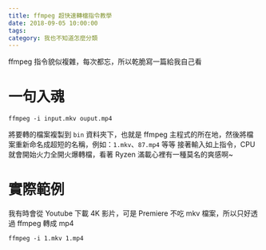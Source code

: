 ```yaml
---
title: ffmpeg 超快速轉檔指令教學
date: 2018-09-05 10:00:00
tags:
category: 我也不知道怎麼分類
---
```

ffmpeg 指令貌似複雜，每次都忘，所以乾脆寫一篇給我自己看
<!--more-->
# 一句入魂
```
ffmpeg -i input.mkv ouput.mp4
```
將要轉的檔案複製到 `bin` 資料夾下，也就是 ffmpeg 主程式的所在地，然後將檔案重新命名成超短的名稱，例如：`1.mkv`、`87.mp4` 等等
接著輸入如上指令，CPU 就會開始火力全開火爆轉檔，看著 Ryzen 滿載心裡有一種莫名的爽感啊~

# 實際範例
我有時會從 Youtube 下載 4K 影片，可是 Premiere 不吃 mkv 檔案，所以只好透過 ffmpeg 轉成 mp4
```
ffmpeg -i 1.mkv 1.mp4
```
